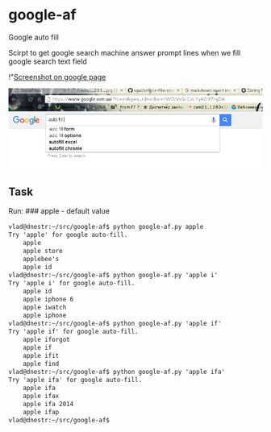 
# google-af

Google auto fill

Scirpt to get google search machine answer prompt lines when
we fill google search text field

!"[Screenshot on google page](/google-autofill.png "Google page scrinshot")




![google-autofill.png](/google-autofill.png "Here")
##  Task


Run:
    ### apple - default value

    vlad@dnestr:~/src/google-af$ python google-af.py apple
    Try 'apple' for google auto-fill.
        apple
        apple store
        applebee's
        apple id
    vlad@dnestr:~/src/google-af$ python google-af.py 'apple i'
    Try 'apple i' for google auto-fill.
        apple id
        apple iphone 6
        apple iwatch
        apple iphone
    vlad@dnestr:~/src/google-af$ python google-af.py 'apple if'
    Try 'apple if' for google auto-fill.
        apple iforgot
        apple if
        apple ifit
        apple find
    vlad@dnestr:~/src/google-af$ python google-af.py 'apple ifa'
    Try 'apple ifa' for google auto-fill.
        apple ifa
        apple ifax
        apple ifa 2014
        apple ifap
    vlad@dnestr:~/src/google-af$ 

